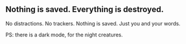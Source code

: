 

## Nothing is saved. Everything is destroyed.

No distractions. No trackers. Nothing is saved. Just you and your words. 

PS: there is a dark mode, for the night creatures.
